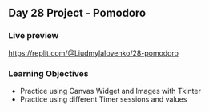## Day 28 Project - Pomodoro

### Live preview
https://replit.com/@LiudmylaIovenko/28-pomodoro

### Learning Objectives
* Practice using Canvas Widget and Images with Tkinter
* Practice using different Timer sessions and values
